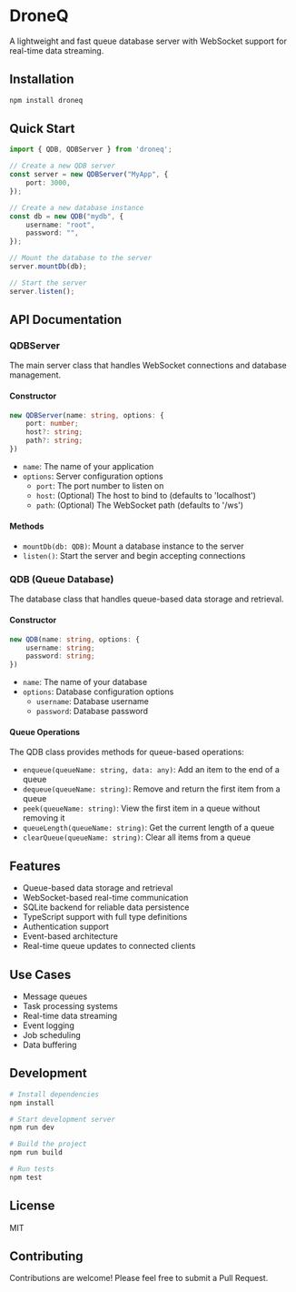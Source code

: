 # DroneQ

A lightweight and fast queue database server with WebSocket support for real-time data streaming.

## Installation

```bash
npm install droneq
```

## Quick Start

```typescript
import { QDB, QDBServer } from 'droneq';

// Create a new QDB server
const server = new QDBServer("MyApp", {
    port: 3000,
});

// Create a new database instance
const db = new QDB("mydb", {
    username: "root",
    password: "",
});

// Mount the database to the server
server.mountDb(db);

// Start the server
server.listen();
```

## API Documentation

### QDBServer

The main server class that handles WebSocket connections and database management.

#### Constructor

```typescript
new QDBServer(name: string, options: {
    port: number;
    host?: string;
    path?: string;
})
```

- `name`: The name of your application
- `options`: Server configuration options
  - `port`: The port number to listen on
  - `host`: (Optional) The host to bind to (defaults to 'localhost')
  - `path`: (Optional) The WebSocket path (defaults to '/ws')

#### Methods

- `mountDb(db: QDB)`: Mount a database instance to the server
- `listen()`: Start the server and begin accepting connections

### QDB (Queue Database)

The database class that handles queue-based data storage and retrieval.

#### Constructor

```typescript
new QDB(name: string, options: {
    username: string;
    password: string;
})
```

- `name`: The name of your database
- `options`: Database configuration options
  - `username`: Database username
  - `password`: Database password

#### Queue Operations

The QDB class provides methods for queue-based operations:

- `enqueue(queueName: string, data: any)`: Add an item to the end of a queue
- `dequeue(queueName: string)`: Remove and return the first item from a queue
- `peek(queueName: string)`: View the first item in a queue without removing it
- `queueLength(queueName: string)`: Get the current length of a queue
- `clearQueue(queueName: string)`: Clear all items from a queue

## Features

- Queue-based data storage and retrieval
- WebSocket-based real-time communication
- SQLite backend for reliable data persistence
- TypeScript support with full type definitions
- Authentication support
- Event-based architecture
- Real-time queue updates to connected clients

## Use Cases

- Message queues
- Task processing systems
- Real-time data streaming
- Event logging
- Job scheduling
- Data buffering

## Development

```bash
# Install dependencies
npm install

# Start development server
npm run dev

# Build the project
npm run build

# Run tests
npm test
```

## License

MIT

## Contributing

Contributions are welcome! Please feel free to submit a Pull Request.
